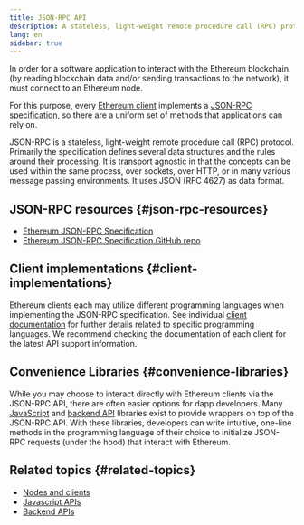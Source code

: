```yaml
---
title: JSON-RPC API
description: A stateless, light-weight remote procedure call (RPC) protocol for Ethereum clients.
lang: en
sidebar: true
---
```


In order for a software application to interact with the Ethereum blockchain (by reading blockchain data and/or sending transactions to the network), it must connect to an Ethereum node.

For this purpose, every [Ethereum client](/developers/docs/nodes-and-clients/#clients) implements a [JSON-RPC specification](http://www.jsonrpc.org/specification), so there are a uniform set of methods that applications can rely on.

JSON-RPC is a stateless, light-weight remote procedure call (RPC) protocol. Primarily the specification defines several data structures and the rules around their processing. It is transport agnostic in that the concepts can be used within the same process, over sockets, over HTTP, or in many various message passing environments. It uses JSON (RFC 4627) as data format.

## JSON-RPC resources {#json-rpc-resources}

- [Ethereum JSON-RPC Specification](https://playground.open-rpc.org/?schemaUrl=https://raw.githubusercontent.com/ethereum/eth1.0-apis/assembled-spec/openrpc.json&uiSchema[appBar][ui:splitView]=true&uiSchema[appBar][ui:input]=false&uiSchema[appBar][ui:examplesDropdown]=false)
- [Ethereum JSON-RPC Specification GitHub repo](https://github.com/ethereum/eth1.0-apis)

## Client implementations {#client-implementations}

Ethereum clients each may utilize different programming languages when implementing the JSON-RPC specification. See individual [client documentation](/developers/docs/nodes-and-clients/#clients) for further details related to specific programming languages. We recommend checking the documentation of each client for the latest API support information.

## Convenience Libraries {#convenience-libraries}

While you may choose to interact directly with Ethereum clients via the JSON-RPC API, there are often easier options for dapp developers. Many [JavaScript](/developers/docs/apis/javascript/#available-libraries) and [backend API](/developers/docs/apis/backend/#available-libraries) libraries exist to provide wrappers on top of the JSON-RPC API. With these libraries, developers can write intuitive, one-line methods in the programming language of their choice to initialize JSON-RPC requests (under the hood) that interact with Ethereum.

## Related topics {#related-topics}

- [Nodes and clients](/developers/docs/nodes-and-clients/)
- [Javascript APIs](/developers/docs/apis/javascript/)
- [Backend APIs](/developers/docs/apis/backend/)
